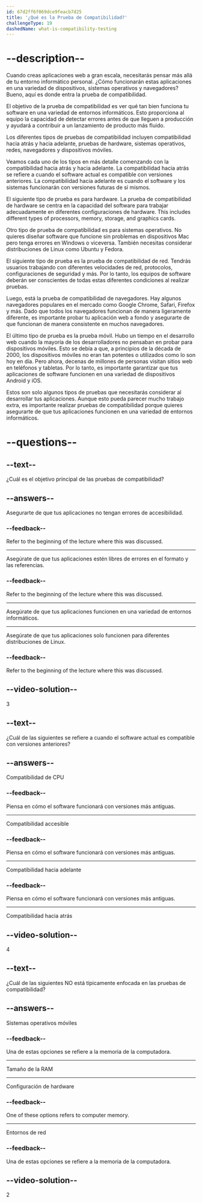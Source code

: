 ```yaml
---
id: 67d2ff6f069dce9feacb7d25
title: '¿Qué es la Prueba de Compatibilidad?'
challengeType: 19
dashedName: what-is-compatibility-testing
---
```


# --description--

Cuando creas aplicaciones web a gran escala, necesitarás pensar más allá de tu entorno informático personal. ¿Cómo funcionarán estas aplicaciones en una variedad de dispositivos, sistemas operativos y navegadores? Bueno, aquí es donde entra la prueba de compatibilidad.

El objetivo de la prueba de compatibilidad es ver qué tan bien funciona tu software en una variedad de entornos informáticos. Esto proporciona al equipo la capacidad de detectar errores antes de que lleguen a producción y ayudará a contribuir a un lanzamiento de producto más fluido.

Los diferentes tipos de pruebas de compatibilidad incluyen compatibilidad hacia atrás y hacia adelante, pruebas de hardware, sistemas operativos, redes, navegadores y dispositivos móviles.

Veamos cada uno de los tipos en más detalle comenzando con la compatibilidad hacia atrás y hacia adelante. La compatibilidad hacia atrás se refiere a cuando el software actual es compatible con versiones anteriores. La compatibilidad hacia adelante es cuando el software y los sistemas funcionarán con versiones futuras de sí mismos.

El siguiente tipo de prueba es para hardware. La prueba de compatibilidad de hardware se centra en la capacidad del software para trabajar adecuadamente en diferentes configuraciones de hardware. This includes different types of processors, memory, storage, and graphics cards.

Otro tipo de prueba de compatibilidad es para sistemas operativos. No quieres diseñar software que funcione sin problemas en dispositivos Mac pero tenga errores en Windows o viceversa. También necesitas considerar distribuciones de Linux como Ubuntu y Fedora.

El siguiente tipo de prueba es la prueba de compatibilidad de red. Tendrás usuarios trabajando con diferentes velocidades de red, protocolos, configuraciones de seguridad y más. Por lo tanto, los equipos de software deberán ser conscientes de todas estas diferentes condiciones al realizar pruebas.

Luego, está la prueba de compatibilidad de navegadores. Hay algunos navegadores populares en el mercado como Google Chrome, Safari, Firefox y más. Dado que todos los navegadores funcionan de manera ligeramente diferente, es importante probar tu aplicación web a fondo y asegurarte de que funcionan de manera consistente en muchos navegadores.

El último tipo de prueba es la prueba móvil. Hubo un tiempo en el desarrollo web cuando la mayoría de los desarrolladores no pensaban en probar para dispositivos móviles. Esto se debía a que, a principios de la década de 2000, los dispositivos móviles no eran tan potentes o utilizados como lo son hoy en día. Pero ahora, decenas de millones de personas visitan sitios web en teléfonos y tabletas. Por lo tanto, es importante garantizar que tus aplicaciones de software funcionen en una variedad de dispositivos Android y iOS.

Estos son solo algunos tipos de pruebas que necesitarás considerar al desarrollar tus aplicaciones. Aunque esto pueda parecer mucho trabajo extra, es importante realizar pruebas de compatibilidad porque quieres asegurarte de que tus aplicaciones funcionen en una variedad de entornos informáticos.

# --questions--

## --text--

¿Cuál es el objetivo principal de las pruebas de compatibilidad?

## --answers--

Asegurarte de que tus aplicaciones no tengan errores de accesibilidad.

### --feedback--

Refer to the beginning of the lecture where this was discussed.

---

Asegúrate de que tus aplicaciones estén libres de errores en el formato y las referencias.

### --feedback--

Refer to the beginning of the lecture where this was discussed.

---

Asegúrate de que tus aplicaciones funcionen en una variedad de entornos informáticos.

---

Asegúrate de que tus aplicaciones solo funcionen para diferentes distribuciones de Linux.

### --feedback--

Refer to the beginning of the lecture where this was discussed.

## --video-solution--

3

## --text--

¿Cuál de las siguientes se refiere a cuando el software actual es compatible con versiones anteriores?

## --answers--

Compatibilidad de CPU

### --feedback--

Piensa en cómo el software funcionará con versiones más antiguas.

---

Compatibilidad accesible

### --feedback--

Piensa en cómo el software funcionará con versiones más antiguas.

---

Compatibilidad hacia adelante

### --feedback--

Piensa en cómo el software funcionará con versiones más antiguas.

---

Compatibilidad hacia atrás

## --video-solution--

4

## --text--

¿Cuál de las siguientes NO está típicamente enfocada en las pruebas de compatibilidad?

## --answers--

Sistemas operativos móviles

### --feedback--

Una de estas opciones se refiere a la memoria de la computadora.

---

Tamaño de la RAM

---

Configuración de hardware

### --feedback--

One of these options refers to computer memory.

---

Entornos de red

### --feedback--

Una de estas opciones se refiere a la memoria de la computadora.

## --video-solution--

2
